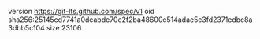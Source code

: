 version https://git-lfs.github.com/spec/v1
oid sha256:25145cd7741a0dcabde70e2f2ba48600c514adae5c3fd2371edbc8a3dbb5c104
size 23106
